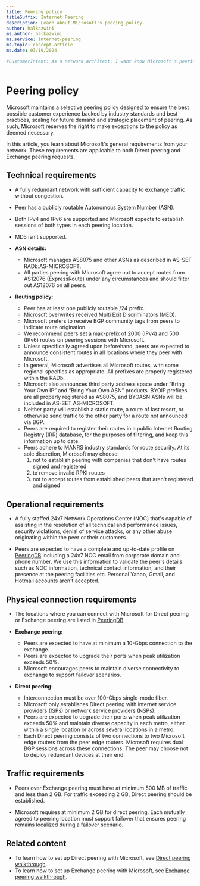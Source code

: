 ```yaml
---
title: Peering policy
titleSuffix: Internet Peering
description: Learn about Microsoft's peering policy.
author: halkazwini
ms.author: halkazwini
ms.service: internet-peering
ms.topic: concept-article
ms.date: 03/19/2024

#CustomerIntent: As a network architect, I want know Microsoft's peering policy and requirements so that I can design and create a peering with Microsoft.
---
```


# Peering policy

Microsoft maintains a selective peering policy designed to ensure the best possible customer experience backed by industry standards and best practices, scaling for future demand and strategic placement of peering. As such, Microsoft reserves the right to make exceptions to the policy as deemed necessary.

In this article, you learn about Microsoft's general requirements from your network. These requirements are applicable to both Direct peering and Exchange peering requests. 

## Technical requirements

- A fully redundant network with sufficient capacity to exchange traffic without congestion.
- Peer has a publicly routable Autonomous System Number (ASN).
- Both IPv4 and IPv6 are supported and Microsoft expects to establish sessions of both types in each peering location.
- MD5 isn't supported.

- **ASN details:**
    - Microsoft manages AS8075 and other ASNs as described in AS-SET RADb:AS-MICROSOFT.
    - All parties peering with Microsoft agree not to accept routes from AS12076 (ExpressRoute) under any circumstances and should filter out AS12076 on all peers.

- **Routing policy:**
    - Peer has at least one publicly routable /24 prefix.
    - Microsoft overwrites received Multi Exit Discriminators (MED).
    - Microsoft prefers to receive BGP community tags from peers to indicate route origination.
    - We recommend peers set a max-prefix of 2000 (IPv4) and 500 (IPv6) routes on peering sessions with Microsoft.
    - Unless specifically agreed upon beforehand, peers are expected to announce consistent routes in all locations where they peer with Microsoft.
    - In general, Microsoft advertises all Microsoft routes, with some regional specifics as appropriate.  All prefixes are properly registered within the RADb.
    - Microsoft also announces third party address space under “Bring Your Own IP” and “Bring Your Own ASN” products. BYOIP prefixes are all properly registered as AS8075, and BYOASN ASNs will be included in AS-SET AS-MICROSOFT.
    - Neither party will establish a static route, a route of last resort, or otherwise send traffic to the other party for a route not announced via BGP.
    - Peers are required to register their routes in a public Internet Routing Registry (IRR) database, for the purposes of filtering, and keep this information up to date.      
    - Peers adhere to MANRS industry standards for route security.  At its sole discretion, Microsoft may choose:
        1. not to establish peering with companies that don't have routes signed and registered
        1. to remove invalid RPKI routes
        1. not to accept routes from established peers that aren't registered and signed

## Operational requirements

- A fully staffed 24x7 Network Operations Center (NOC) that's capable of assisting in the resolution of all technical and performance issues, security violations, denial of service attacks, or any other abuse originating within the peer or their customers.

- Peers are expected to have a complete and up-to-date profile on [PeeringDB](https://www.peeringdb.com) including a 24x7 NOC email from corporate domain and phone number. We use this information to validate the peer's details such as NOC information, technical contact information, and their presence at the peering facilities etc. Personal Yahoo, Gmail, and Hotmail accounts aren't accepted.

## Physical connection requirements

- The locations where you can connect with Microsoft for Direct peering or Exchange peering are listed in [PeeringDB](https://www.peeringdb.com/net/694)

- **Exchange peering:**
    - Peers are expected to have at minimum a 10-Gbps connection to the exchange.
    - Peers are expected to upgrade their ports when peak utilization exceeds 50%.
    - Microsoft encourages peers to maintain diverse connectivity to exchange to support failover scenarios.

- **Direct peering:**
    - Interconnection must be over 100-Gbps single-mode fiber.
    - Microsoft only establishes Direct peering with internet service providers (ISPs) or network service providers (NSPs).
    - Peers are expected to upgrade their ports when peak utilization exceeds 50% and maintain diverse capacity in each metro, either within a single location or across several locations in a metro.
    - Each Direct peering consists of two connections to two Microsoft edge routers from the peer edge routers. Microsoft requires dual BGP sessions across these connections. The peer may choose not to deploy redundant devices at their end.

## Traffic requirements

- Peers over Exchange peering must have at minimum 500 MB of traffic and less than 2 GB. For traffic exceeding 2 GB, Direct peering should be established.

- Microsoft requires at minimum 2 GB for direct peering. Each mutually agreed to peering location must support failover that ensures peering remains localized during a failover scenario. 

## Related content

- To learn how to set up Direct peering with Microsoft, see [Direct peering walkthrough](walkthrough-direct-all.md).
- To learn how to set up Exchange peering with Microsoft, see [Exchange peering walkthrough](walkthrough-exchange-all.md).

